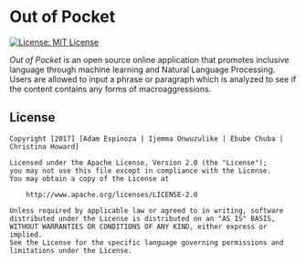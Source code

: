 # Out of Pocket

[![License: MIT License](https://img.shields.io/github/license/mashape/apistatus.svg)](https://opensource.org/licenses/MIT)

_Out of Pocket_ is an open source online application that promotes inclusive language through machine learning and Natural Language Processing. Users are allowed to input a phrase or paragraph which is analyzed to see if the content contains any forms of macroaggressions.

## License

    Copyright [2017] [Adam Espinoza | Ijemma Onwuzulike | Ebube Chuba | Christina Howard]

    Licensed under the Apache License, Version 2.0 (the "License");
    you may not use this file except in compliance with the License.
    You may obtain a copy of the License at

        http://www.apache.org/licenses/LICENSE-2.0

    Unless required by applicable law or agreed to in writing, software
    distributed under the License is distributed on an "AS IS" BASIS,
    WITHOUT WARRANTIES OR CONDITIONS OF ANY KIND, either express or implied.
    See the License for the specific language governing permissions and
    limitations under the License.